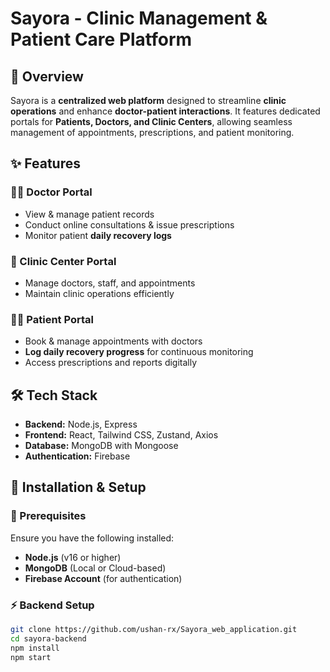 # Sayora - Clinic Management & Patient Care Platform  

## 🚀 Overview  
Sayora is a **centralized web platform** designed to streamline **clinic operations** and enhance **doctor-patient interactions**. It features dedicated portals for **Patients, Doctors, and Clinic Centers**, allowing seamless management of appointments, prescriptions, and patient monitoring.  

## ✨ Features  
### 👨‍⚕️ Doctor Portal  
- View & manage patient records  
- Conduct online consultations & issue prescriptions  
- Monitor patient **daily recovery logs**  

### 🏥 Clinic Center Portal  
- Manage doctors, staff, and appointments  
- Maintain clinic operations efficiently  

### 🧑‍⚕️ Patient Portal  
- Book & manage appointments with doctors  
- **Log daily recovery progress** for continuous monitoring  
- Access prescriptions and reports digitally  

## 🛠 Tech Stack  
- **Backend:** Node.js, Express  
- **Frontend:** React, Tailwind CSS, Zustand, Axios  
- **Database:** MongoDB with Mongoose  
- **Authentication:** Firebase  

## 🔧 Installation & Setup  
### 📌 Prerequisites  
Ensure you have the following installed:  
- **Node.js** (v16 or higher)  
- **MongoDB** (Local or Cloud-based)  
- **Firebase Account** (for authentication)  

### ⚡ Backend Setup  
```sh
git clone https://github.com/ushan-rx/Sayora_web_application.git
cd sayora-backend
npm install
npm start
